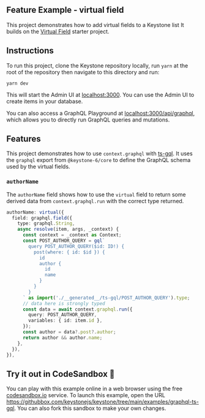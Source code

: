 ## Feature Example - virtual field

This project demonstrates how to add virtual fields to a Keystone list
It builds on the [Virtual Field](../virtual-field) starter project.

## Instructions

To run this project, clone the Keystone repository locally, run `yarn` at the root of the repository then navigate to this directory and run:

```shell
yarn dev
```

This will start the Admin UI at [localhost:3000](http://localhost:3000).
You can use the Admin UI to create items in your database.

You can also access a GraphQL Playground at [localhost:3000/api/graphql](http://localhost:3000/api/graphql), which allows you to directly run GraphQL queries and mutations.

## Features

This project demonstrates how to use `context.graphql` with [ts-gql](https://github.com/Thinkmill/ts-gql).
It uses the `graphql` export from `@keystone-6/core` to define the GraphQL schema used by the virtual fields.

### `authorName`

The `authorName` field shows how to use the `virtual` field to return some derived data from `context.graphql.run` with the correct type returned.

```ts
authorName: virtual({
  field: graphql.field({
    type: graphql.String,
    async resolve(item, args, _context) {
      const context = _context as Context;
      const POST_AUTHOR_QUERY = gql`
        query POST_AUTHOR_QUERY($id: ID!) {
          post(where: { id: $id }) {
            id
            author {
              id
              name
            }
          }
        }
      ` as import('./__generated__/ts-gql/POST_AUTHOR_QUERY').type;
      // data here is strongly typed
      const data = await context.graphql.run({
        query: POST_AUTHOR_QUERY,
        variables: { id: item.id },
      });
      const author = data?.post?.author;
      return author && author.name;
    },
  }),
}),
```

## Try it out in CodeSandbox 🧪

You can play with this example online in a web browser using the free [codesandbox.io](https://codesandbox.io/) service. To launch this example, open the URL <https://githubbox.com/keystonejs/keystone/tree/main/examples/graphql-ts-gql>. You can also fork this sandbox to make your own changes.
